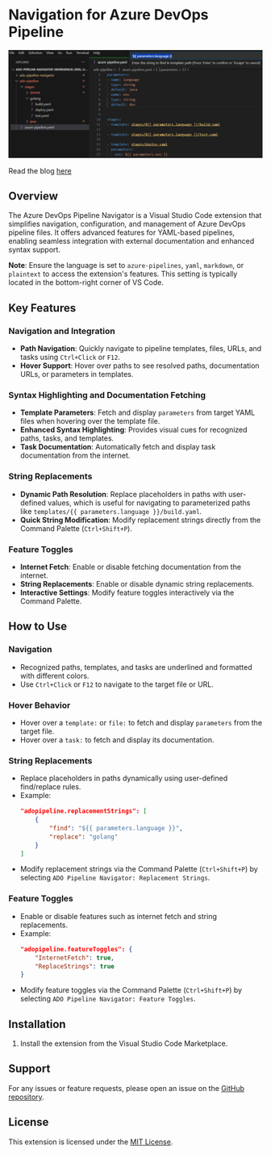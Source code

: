 # Navigation for Azure DevOps Pipeline

![Navigate](images/navigate.png)

Read the blog [here](https://medium.com/@renypaulm/simplifying-azure-devops-pipeline-workflows-with-ado-pipeline-navigator-50436605b736)

## Overview
The Azure DevOps Pipeline Navigator is a Visual Studio Code extension that simplifies navigation, configuration, and management of Azure DevOps pipeline files. It offers advanced features for YAML-based pipelines, enabling seamless integration with external documentation and enhanced syntax support.

**Note**: Ensure the language is set to `azure-pipelines`, `yaml`, `markdown`, or `plaintext` to access the extension's features. This setting is typically located in the bottom-right corner of VS Code.

## Key Features

### Navigation and Integration
- **Path Navigation**: Quickly navigate to pipeline templates, files, URLs, and tasks using `Ctrl+Click` or `F12`.
- **Hover Support**: Hover over paths to see resolved paths, documentation URLs, or parameters in templates.

### Syntax Highlighting and Documentation Fetching
- **Template Parameters**: Fetch and display `parameters` from target YAML files when hovering over the template file.
- **Enhanced Syntax Highlighting**: Provides visual cues for recognized paths, tasks, and templates.
- **Task Documentation**: Automatically fetch and display task documentation from the internet.

### String Replacements
- **Dynamic Path Resolution**: Replace placeholders in paths with user-defined values, which is useful for navigating to parameterized paths like `templates/{{ parameters.language }}/build.yaml`.
- **Quick String Modification**: Modify replacement strings directly from the Command Palette (`Ctrl+Shift+P`).

### Feature Toggles
- **Internet Fetch**: Enable or disable fetching documentation from the internet.
- **String Replacements**: Enable or disable dynamic string replacements.
- **Interactive Settings**: Modify feature toggles interactively via the Command Palette.

## How to Use

### Navigation
- Recognized paths, templates, and tasks are underlined and formatted with different colors.
- Use `Ctrl+Click` or `F12` to navigate to the target file or URL.

### Hover Behavior
- Hover over a `template:` or `file:` to fetch and display `parameters` from the target file.
- Hover over a `task:` to fetch and display its documentation.

### String Replacements
- Replace placeholders in paths dynamically using user-defined find/replace rules.
- Example:
  ```json
  "adopipeline.replacementStrings": [
      {
          "find": "${{ parameters.language }}",
          "replace": "golang"
      }
  ]
  ```
- Modify replacement strings via the Command Palette (`Ctrl+Shift+P`) by selecting `ADO Pipeline Navigator: Replacement Strings`.

### Feature Toggles
- Enable or disable features such as internet fetch and string replacements.
- Example:
  ```json
  "adopipeline.featureToggles": {
      "InternetFetch": true,
      "ReplaceStrings": true
  }
  ```
- Modify feature toggles via the Command Palette (`Ctrl+Shift+P`) by selecting `ADO Pipeline Navigator: Feature Toggles`.

## Installation
1. Install the extension from the Visual Studio Code Marketplace.

## Support
For any issues or feature requests, please open an issue on the [GitHub repository](https://github.com/HPInc/ado-pipeline-navigator).

## License
This extension is licensed under the [MIT License](LICENSE).
